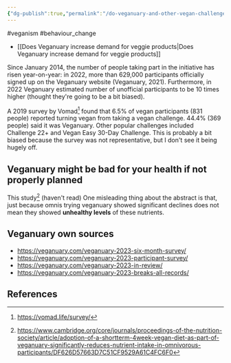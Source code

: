 ```yaml
---
{"dg-publish":true,"permalink":"/do-veganuary-and-other-vegan-challenges-convert-people-to-veganism-q/","created":"2024-03-10T16:35:13.000+00:00","updated":"2025-09-28T23:50:39.197+01:00"}
---
```


#veganism #behaviour_change 

- [[Does Veganuary increase demand for veggie products\|Does Veganuary increase demand for veggie products]] 

Since January 2014, the number of people taking part in the initiative has risen year-on-year: in 2022, more than 629,000 participants officially signed up on the Veganuary website (Veganuary, 2021). Furthermore, in 2022 Veganuary estimated number of unofficial participants to be 10 times higher (thought they're going to be a bit biased). 

A 2019 survey by Vomad[^1] found that 6.5% of vegan participants (831 people) reported turning vegan from taking a vegan challenge. 44.4% (369 people) said it was Veganuary. Other popular challenges included Challenge 22+ and Vegan Easy 30-Day Challenge. This is probably a bit biased because the survey was not representative, but I don't see it being hugely off.

## Veganuary might be bad for your health if not properly planned
This study[^2] (haven't read) One misleading thing about the abstract is that, just because omnis trying veganuary showed significant declines does not mean they showed **unhealthy levels** of these nutrients.

## Veganuary own sources
- https://veganuary.com/veganuary-2023-six-month-survey/
- https://veganuary.com/veganuary-2023-participant-survey/
- https://veganuary.com/veganuary-2023-in-review/
- https://veganuary.com/veganuary-2023-breaks-all-records/

## References
[^1]: https://vomad.life/survey/
[^2]: https://www.cambridge.org/core/journals/proceedings-of-the-nutrition-society/article/adoption-of-a-shortterm-4week-vegan-diet-as-part-of-veganuary-significantly-reduces-nutrient-intake-in-omnivorous-participants/DF626D57663D7C51CF9529A61C4FC6F0